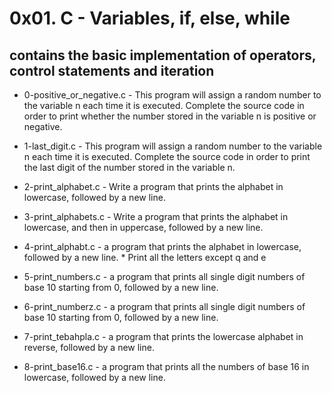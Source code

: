 #           0x01. C - Variables, if, else, while

## contains the basic implementation of operators, control statements and iteration

* 0-positive_or_negative.c - This program will assign a random number to the variable n each time it is executed. Complete the source code in order to print whether the number stored in the variable n is positive or negative.

* 1-last_digit.c - This program will assign a random number to the variable n each time it is executed. Complete the source code in order to print the last digit of the number stored in the variable n.

* 2-print_alphabet.c - Write a program that prints the alphabet in lowercase, followed by a new line.

* 3-print_alphabets.c - Write a program that prints the alphabet in lowercase, and then in uppercase, followed by a new line.

* 4-print_alphabt.c - a program that prints the alphabet in lowercase, followed by a new line.
        * Print all the letters except q and e

* 5-print_numbers.c - a program that prints all single digit numbers of base 10 starting from 0, followed by a new line.

* 6-print_numberz.c - a program that prints all single digit numbers of base 10 starting from 0, followed by a new line.

* 7-print_tebahpla.c - a program that prints the lowercase alphabet in reverse, followed by a new line.

* 8-print_base16.c - a program that prints all the numbers of base 16 in lowercase, followed by a new line.


